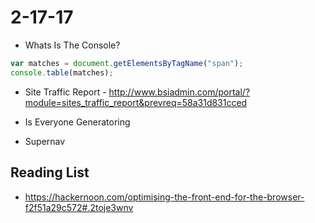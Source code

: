 # 2-17-17
- Whats Is The Console? 

```js
var matches = document.getElementsByTagName("span");
console.table(matches);
```
- Site Traffic Report - http://www.bsiadmin.com/portal/?module=sites_traffic_report&prevreq=58a31d831cced


- Is Everyone Generatoring  
- Supernav



## Reading List 

- https://hackernoon.com/optimising-the-front-end-for-the-browser-f2f51a29c572#.2toje3wnv
